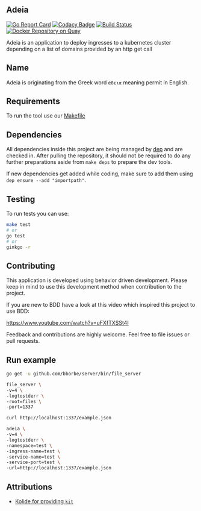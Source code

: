 ## Adeia

[![Go Report Card](https://goreportcard.com/badge/github.com/seibert-media/adeia)](https://goreportcard.com/report/github.com/seibert-media/adeia)
[![Codacy Badge](https://api.codacy.com/project/badge/Grade/513590eff4e54095a25b66bf65bd1323)](https://www.codacy.com/app/kwiesmueller/adeia?utm_source=github.com&amp;utm_medium=referral&amp;utm_content=seibert-media/adeia&amp;utm_campaign=Badge_Grade)
[![Build Status](https://travis-ci.org/seibert-media/adeia.svg?branch=master)](https://travis-ci.org/seibert-media/adeia)
[![Docker Repository on Quay](https://quay.io/repository/seibertmedia/adeia/status "Docker Repository on Quay")](https://quay.io/repository/seibertmedia/adeia)

Adeia is an application to deploy ingresses to a kubernetes cluster depending on a list of domains provided by an http get call

## Name

Adeia is originating from the Greek word `άδεια` meaning permit in English.

## Requirements

To run the tool use our [Makefile](Makefile) 

## Dependencies
All dependencies inside this project are being managed by [dep](https://github.com/golang/dep) and are checked in.
After pulling the repository, it should not be required to do any further preparations aside from `make deps` to prepare the dev tools.

If new dependencies get added while coding, make sure to add them using `dep ensure --add "importpath"`.

## Testing
To run tests you can use:
```bash
make test
# or
go test
# or
ginkgo -r
```

## Contributing

This application is developed using behavior driven development. 
Please keep in mind to use this development method when contribution to the project.

If you are new to BDD have a look at this video which inspired this project to use BDD:
 
https://www.youtube.com/watch?v=uFXfTXSSt4I

Feedback and contributions are highly welcome. Feel free to file issues or pull requests.

## Run example

```bash
go get -u github.com/bborbe/server/bin/file_server

file_server \
-v=4 \
-logtostderr \
-root=files \
-port=1337

curl http://localhost:1337/example.json

adeia \
-v=4 \
-logtostderr \
-namespace=test \
-ingress-name=test \
-service-name=test \
-service-port=test \
-url=http://localhost:1337/example.json
```


## Attributions

* [Kolide for providing `kit`](https://github.com/kolide/kit)
